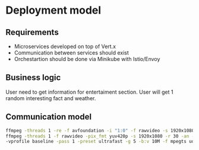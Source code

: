 # Deployment model

## Requirements

- Microservices developed on top of Vert.x
- Communication between services should exist
- Orchestartion should be done via Minikube with Istio/Envoy

## Business logic 
User need to get information for entertaiment section. 
User will get 1 random interesting fact and weather.

## Communication model



```bash
ffmpeg -threads 1 -re -f avfoundation -i "1:0" -f rawvideo -s 1920x1080 -r 30 -an -pix_fmt yuv420p - | \
ffmpeg -threads 1 -f rawvideo -pix_fmt yuv420p -s 1920x1080 -r 30 -an -i - -an -c:v libx264 \
-vprofile baseline -pass 1 -preset ultrafast -g 5 -b:v 10M -f mpegts udp://192.168.0.101:1234
```

